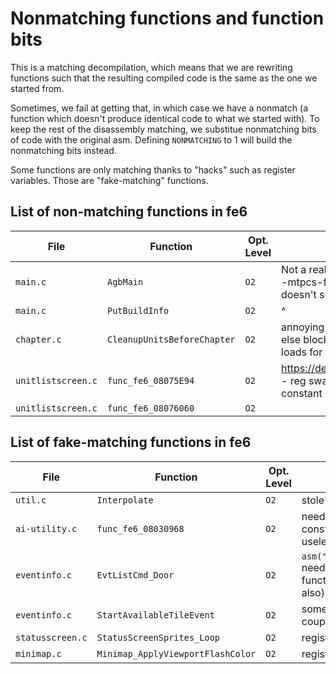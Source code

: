 # Nonmatching functions and function bits

This is a matching decompilation, which means that we are rewriting functions such that the resulting compiled code is the same as the one we started from.

Sometimes, we fail at getting that, in which case we have a nonmatch (a function which doesn't produce identical code to what we started with). To keep the rest of the disassembly matching, we substitue nonmatching bits of code with the original asm. Defining `NONMATCHING` to 1 will build the nonmatching bits instead.

Some functions are only matching thanks to "hacks" such as register variables. Those are "fake-matching" functions.

## List of non-matching functions in fe6

| File         | Function           | Opt. Level | Notes
| ------------ | ------------------ | ---------- | -----
| `main.c`     | `AgbMain`          | `O2`       | Not a real nonmatch: just needs -mtpcs-frame which agbcc doesn't support
| `main.c`     | `PutBuildInfo`     | `O2`       | ^
| `chapter.c`  | `CleanupUnitsBeforeChapter` | `O2` | annoying register swaps in the else block regarding constant loads for unit->flags changes
| `unitlistscreen.c` | `func_fe6_08075E94` | `O2` | https://decomp.me/scratch/sjiAE - reg swap + wrong loop constant load order
| `unitlistscreen.c` | `func_fe6_08076060` | `O2` |

## List of fake-matching functions in fe6

| File           | Function          | Opt. Level | Notes
| -------------- | ----------------- | ---------- | -----
| `util.c`       | `Interpolate` | `O2` | stole it from fe8
| `ai-utility.c` | `func_fe6_08030968` | `O2` | need to load constant before useless function call
| `eventinfo.c` | `EvtListCmd_Door` | `O2` | `asm("":::"memory");` needed (in multiple functions after this also)
| `eventinfo.c` | `StartAvailableTileEvent` | `O2` | somehow theres a couple `nop`s in here.
| `statusscreen.c` | `StatusScreenSprites_Loop`| `O2` | register asm("r4")
| `minimap.c` | `Minimap_ApplyViewportFlashColor` | `O2` | register asm("r3")
